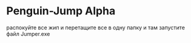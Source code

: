 # Penguin-Jump Alpha
распокуйте все жип и перетащите все в одну папку и там запустите файл Jumper.exe

